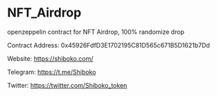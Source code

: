 # NFT_Airdrop

openzeppelin contract for NFT Airdrop,
100% randomize drop

Contract Address: 
0x45926FdfD3E1702195C81D565c671B5D1621b7Dd

Website:
https://shiboko.com/

Telegram:
https://t.me/Shiboko

Twitter:
https://twitter.com/Shiboko_token
